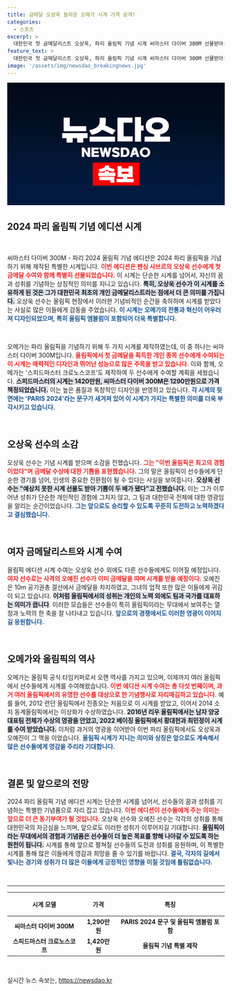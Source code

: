 ```yaml
---
title: 금메달 오상욱 놀라운 오메가 시계 가격 공개!
categories:
  - 스포츠
excerpt: >
  대한민국 첫 금메달리스트 오상욱, 파리 올림픽 기념 시계 씨마스터 다이버 300M 선물받아! 오메가가 그의 성공을 축하하며 신제품을 증정한 이번 행사, 금메달과 함께 특별한 기억을 남겼다! 클릭해서 자세한 이야기를 만나보세요!
feature_text: >
  대한민국 첫 금메달리스트 오상욱, 파리 올림픽 기념 시계 씨마스터 다이버 300M 선물받아! 오메가가 그의 성공을 축하하며 신제품을 증정한 이번 행사, 금메달과 함께 특별한 기억을 남겼다! 클릭해서 자세한 이야기를 만나보세요!
image: '/assets/img/newsdao_breakingnews.jpg'
---
```


<p><img src="/assets/img/newsdao_breakingnews.jpg" alt="cryptoinkorea 속보" /></p>

<h2 data-ke-size="size26">2024 파리 올림픽 기념 에디션 시계</h2>

<p data-ke-size="size16">&nbsp;</p>

<p>씨마스터 다이버 300M - 파리 2024 올림픽 기념 에디션은 2024 파리 올림픽을 기념하기 위해 제작된 특별한 시계입니다. <b><span style="color: #ee2323;">이번 에디션은 펜싱 사브르의 오상욱 선수에게 첫 금메달 수여와 함께 특별히 선물되었습니다.</span></b> 이 시계는 단순한 시계를 넘어서, 자신의 꿈과 성취를 기념하는 상징적인 의미를 지니고 있습니다. <b><span style="background-color: #21538527;">특히, 오상욱 선수가 이 시계를 소유하게 된 것은 그가 대한민국 최초의 개인 금메달리스트라는 점에서 더 큰 의미를 가집니다.</span></b> 오상욱 선수는 올림픽 현장에서 이러한 기념비적인 순간을 축하하며 시계를 받았다는 사실로 많은 이들에게 감동을 주었습니다. <b><span style="color: #1a5490;">이 시계는 오메가의 전통과 혁신이 어우러져 디자인되었으며, 특히 올림픽 엠블럼이 포함되어 더욱 특별합니다. </span></b></p>

<p data-ke-size="size16">&nbsp;</p>

<p>오메가는 파리 올림픽을 기념하기 위해 두 가지 시계를 제작하였는데, 이 중 하나는 씨마스터 다이버 300M입니다. <b><span style="color: #ee2323;">올림픽에서 첫 금메달을 획득한 개인 종목 선수에게 수여되는 이 시계는 매력적인 디자인과 뛰어난 성능으로 많은 주목을 받고 있습니다.</span></b> 이와 함께, 오메가는 '스피드마스터 크로노스코프'도 제작하여 두 선수에게 수여할 계획을 세웠습니다. <b><span style="background-color: #21538527;">스피드마스터의 시계는 1420만원, 씨마스터 다이버 300M은 1290만원으로 가격 책정되었습니다.</span></b> 이는 높은 품질과 독창적인 디자인을 반영하고 있습니다. <b><span style="color: #1a5490;">각 시계의 뒷면에는 'PARIS 2024'라는 문구가 새겨져 있어 이 시계가 가지는 특별한 의미를 더욱 부각시키고 있습니다.</span></b></p>

<p data-ke-size="size16">&nbsp;</p>

<h2 data-ke-size="size26">오상욱 선수의 소감</h2>

<p>오상욱 선수는 기념 시계를 받으며 소감을 전했습니다. <b><span style="color: #ee2323;">그는 "이번 올림픽은 최고의 경험이었다"며 금메달 수상에 대한 기쁨을 표현했습니다.</span></b> 그의 말은 올림픽이 선수들에게 단순한 경기를 넘어, 인생의 중요한 전환점이 될 수 있다는 사실을 보여줍니다. <b><span style="background-color: #21538527;">오상욱 선수는 "예상치 못한 시계 선물도 받아 기쁨이 두 배가 됐다"고 전했습니다.</span></b> 이는 그가 이루어낸 성취가 단순한 개인적인 경험에 그치지 않고, 그 팀과 대한민국 전체에 대한 영광임을 알리는 순간이었습니다. <b><span style="color: #1a5490;">그는 앞으로도 승리할 수 있도록 꾸준히 도전하고 노력하겠다고 결심했습니다.</span></b></p>

<p data-ke-size="size16">&nbsp;</p>

<h2 data-ke-size="size26">여자 금메달리스트와 시계 수여</h2>

<p>올림픽 에디션 시계 수여는 오상욱 선수 외에도 다른 선수들에게도 이어질 예정입니다. <b><span style="color: #ee2323;">여자 선수로는 사격의 오예진 선수가 이미 금메달을 따며 시계를 받을 예정이다.</span></b> 오예진은 10m 공기권총 결선에서 금메달을 차지하였고, 그녀의 업적 또한 많은 이들에게 귀감이 되고 있습니다. <b><span style="background-color: #21538527;">이처럼 올림픽에서의 성취는 개인의 노력 외에도 팀과 국가를 대표하는 의미가 큽니다</span></b>. 이러한 모습들은 선수들이 특히 올림픽이라는 무대에서 보여주는 열정과 노력의 한 축을 잘 나타내고 있습니다. <b><span style="color: #1a5490;">앞으로의 경쟁에서도 이러한 영광이 이어지길 응원합니다.</span></b></p>

<p data-ke-size="size16">&nbsp;</p>

<h2 data-ke-size="size26">오메가와 올림픽의 역사</h2>

<p>오메가는 올림픽 공식 타임키퍼로서 오랜 역사를 가지고 있으며, 이제까지 여러 올림픽에서 선수들에게 시계를 수여해왔습니다. <b><span style="color: #ee2323;">이번 에디션 시계 수여는 총 다섯 번째이며, 과거 여러 올림픽에서의 유명한 선수를 대상으로 한 기념행사로 자리매김하고 있습니다.</span></b> 예를 들어, 2012 런던 올림픽에서 진종오는 처음으로 이 시계를 받았고, 이어서 2014 소치 동계올림픽에서는 이상화가 수상하였습니다. <b><span style="background-color: #21538527;">2016년 리우 올림픽에서는 남자 양궁 대표팀 전체가 수상의 영광을 안았고, 2022 베이징 올림픽에서 황대헌과 최민정이 시계를 수여 받았습니다.</span></b> 이처럼 과거의 영광을 이어받아 이번 파리 올림픽에서도 오상욱과 오예진이 그 맥을 이었습니다. <b><span style="color: #1a5490;">올림픽 시계가 지니는 의미와 상징은 앞으로도 계속해서 많은 선수들에게 영감을 주리라 기대합니다.</span></b></p>

<p data-ke-size="size16">&nbsp;</p>

<h2 data-ke-size="size26">결론 및 앞으로의 전망</h2>

<p>2024 파리 올림픽 기념 에디션 시계는 단순한 시계를 넘어서, 선수들의 꿈과 성취를 기념하는 특별한 기념품으로 자리 잡고 있습니다. <b><span style="color: #ee2323;">이번 에디션이 선수들에게 주는 의미는 앞으로 더 큰 동기부여가 될 것입니다.</span></b> 오상욱 선수와 오예진 선수는 각각의 성취를 통해 대한민국의 자긍심을 느끼며, 앞으로도 이러한 성취가 이루어지길 기대합니다. <b><span style="background-color: #21538527;">올림픽이라는 무대에서의 경험과 기념품은 선수들이 더 높은 목표를 향해 나아갈 수 있도록 하는 원천이 됩니다.</span></b> 시계를 통해 앞으로 펼쳐질 선수들의 도전과 성취를 응원하며, 이 특별한 시계를 통해 많은 이들에게 영감과 희망을 줄 수 있기를 바랍니다. <b><span style="color: #1a5490;">결국, 각자의 길에서 빛나는 경기와 성취가 더 많은 이들에게 긍정적인 영향을 미칠 것임에 틀림없습니다.</span></b> </p>

<p data-ke-size="size16">&nbsp;</p>

<hr>

<table style="width: 100%; border-collapse: collapse;">
    <thead>
        <tr>
            <th style="text-align: center; height: 47px;"><b>시계 모델</b></th>
            <th style="text-align: center; height: 47px;"><b>가격</b></th>
            <th style="text-align: center; height: 47px;"><b>특징</b></th>
        </tr>
    </thead>
    <tbody>
        <tr>
            <td style="text-align: center; height: 17px;"><b>씨마스터 다이버 300M</b></td>
            <td style="text-align: center; height: 17px;"><b>1,290만원</b></td>
            <td style="text-align: center; height: 17px;"><b>PARIS 2024 문구 및 올림픽 엠블럼 포함</b></td>
        </tr>
        <tr>
            <td style="text-align: center; height: 17px;"><b>스피드마스터 크로노스코프</b></td>
            <td style="text-align: center; height: 17px;"><b>1,420만원</b></td>
            <td style="text-align: center; height: 17px;"><b>올림픽 기념 특별 제작</b></td>
        </tr>
    </tbody>
</table>

<p data-ke-size="size16">&nbsp;</p>
실시간 뉴스 속보는, <a href="https://newsdao.kr" rel="dofollow">https://newsdao.kr</a>


